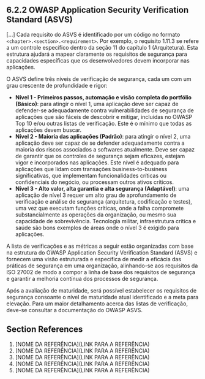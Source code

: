 ## 6.2.2 OWASP Application Security Verification Standard (ASVS)


[...]
Cada requisito do ASVS é identificado por um código no formato `<chapter>.<section>.<requirement>`. Por exemplo, o requisito 1.11.3 se refere a um controle específico dentro da seção 11 do capítulo 1 (Arquitetura). Esta estrutura ajudará a mapear claramente os requisitos de segurança para capacidades específicas que os desenvolvedores devem incorporar nas aplicações.

O ASVS define três níveis de verificação de segurança, cada um com um grau crescente de profundidade e rigor:

* **Nível 1 - Primeiros passos, automação e visão completa do portfólio (Básico)**: para atingir o nível 1, uma aplicação deve ser capaz de defender-se adequadamente contra vulnerabilidades de segurança de aplicações que são fáceis de descobrir e mitigar, incluídas no OWASP Top 10 e/ou outras listas de verificação. Este é o mínimo que todas as aplicações devem buscar.
* **Nível 2 - Maioria das aplicações (Padrão)**: para atingir o nível 2, uma aplicação deve ser capaz de se defender adequadamente contra a maioria dos riscos associados a softwares atualmente. Deve ser capaz de garantir que os controles de segurança sejam eficazes, estejam vigor e incorporados nas aplicações. Este nível é adequado para aplicações que lidam com transações business-to-business significativas, que implementam funcionalidades críticas ou confidenciais do negócio, ou processam outros ativos críticos.
* **Nível 3 - Alto valor, alta garantia e alta segurança (Adaptável)**: uma aplicação de nível 3 requer um alto grau de aprofundamento de verificação e análise de segurança (arquitetura, codificação e testes), uma vez que executam funções críticas, onde a falha compromete substancialmente as operações da organização, ou mesmo sua capacidade de sobrevivência. Tecnologia militar, infraestrutura crítica e saúde são bons exemplos de áreas onde o nível 3 é exigido para aplicações.

A lista de verificações e as métricas a seguir estão organizadas com base na estrutura do OWASP Application Security Verification Standard (ASVS) e fornecem uma visão estruturada e específica de medir a eficácia das práticas de segurança em uma organização, alinhando-se aos requisitos da ISO 27002 de modo a compor a linha de base dos requisitos de segurança e garantir a melhoria contínua dos processos de segurança.

Após a avaliação de maturidade, será possível estabelecer os requisitos de segurança consoante o nível de maturidade atual identificado e a meta para elevação. Para um maior detalhamento acerca das listas de verificação, deve-se consultar a documentação do OWASP ASVS.


## Section References

1. <a name="ref-?"></a>[NOME DA REFERÊNCIA](LINK PARA A REFERÊNCIA) <!-- REF-? -->
2. <a name="ref-?"></a>[NOME DA REFERÊNCIA](LINK PARA A REFERÊNCIA) <!-- REF-? -->
3. <a name="ref-?"></a>[NOME DA REFERÊNCIA](LINK PARA A REFERÊNCIA) <!-- REF-? -->
4. <a name="ref-?"></a>[NOME DA REFERÊNCIA](LINK PARA A REFERÊNCIA) <!-- REF-? -->
5. <a name="ref-?"></a>[NOME DA REFERÊNCIA](LINK PARA A REFERÊNCIA) <!-- REF-? -->